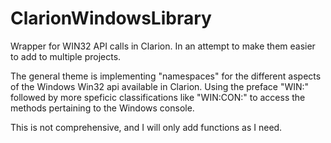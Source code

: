 # ClarionWindowsLibrary
Wrapper for WIN32 API calls in Clarion. In an attempt to make them easier to add to multiple projects.

The general theme is implementing "namespaces" for the different aspects of the Windows Win32 api available in Clarion. Using the preface "WIN:" followed by more speficic classifications like "WIN:CON:" to access the methods pertaining to the Windows console.

This is not comprehensive, and I will only add functions as I need.